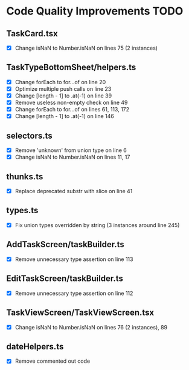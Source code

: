 # Code Quality Improvements TODO

## TaskCard.tsx
- [x] Change isNaN to Number.isNaN on lines 75 (2 instances)

## TaskTypeBottomSheet/helpers.ts
- [x] Change forEach to for...of on line 20
- [x] Optimize multiple push calls on line 23
- [x] Change [length - 1] to .at(-1) on line 39
- [x] Remove useless non-empty check on line 49
- [x] Change forEach to for...of on lines 61, 113, 172
- [x] Change [length - 1] to .at(-1) on line 146

## selectors.ts
- [x] Remove 'unknown' from union type on line 6
- [x] Change isNaN to Number.isNaN on lines 11, 17

## thunks.ts
- [x] Replace deprecated substr with slice on line 41

## types.ts
- [x] Fix union types overridden by string (3 instances around line 245)

## AddTaskScreen/taskBuilder.ts
- [x] Remove unnecessary type assertion on line 113

## EditTaskScreen/taskBuilder.ts
- [x] Remove unnecessary type assertion on line 112

## TaskViewScreen/TaskViewScreen.tsx
- [x] Change isNaN to Number.isNaN on lines 76 (2 instances), 89

## dateHelpers.ts
- [x] Remove commented out code
